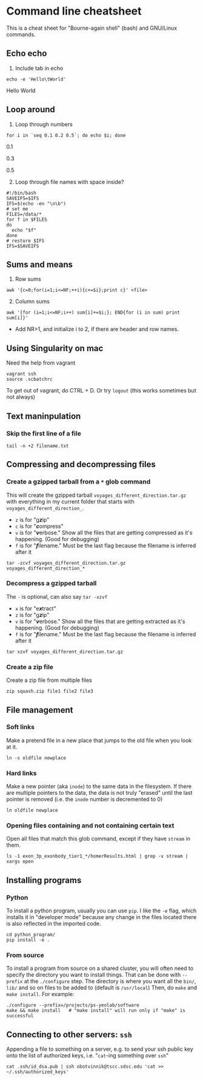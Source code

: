 # Command line cheatsheet

This is a cheat sheet for "Bourne-again shell" (bash) and GNU/Linux commands.

## Echo echo
1. Include tab in echo

```
echo -e 'Hello\tWorld'
```
Hello World

## Loop around

1. Loop through numbers

```
for i in `seq 0.1 0.2 0.5`; do echo $i; done
```
0.1

0.3

0.5

2. Loop through file names with space inside?
```
#!/bin/bash
SAVEIFS=$IFS
IFS=$(echo -en "\n\b")
# set me
FILES=/data/*
for f in $FILES
do
  echo "$f"
done
# restore $IFS
IFS=$SAVEIFS
```

## Sums and means
1. Row sums
```
awk '{c=0;for(i=1;i<=NF;++i){c+=$i};print c}' <file>
```
2. Column sums
```
awk '{for (i=1;i<=NF;i++) sum[i]+=$i;}; END{for (i in sum) print sum[i]}'
```
* Add NR>1, and initialize i to 2, if there are header and row names.

## Using Singularity on mac

Need the help from vagrant

```
vagrant ssh
source .scbatchrc
```
To get out of vagrant, do CTRL + D. Or try ```logout``` (this works sometimes but not always)

## Text maninpulation

### Skip the first line of a file

```
tail -n +2 filename.txt
```

## Compressing and decompressing files

### Create a gzipped tarball from a `*` glob command

This will create the gzipped tarball `voyages_different_direction.tar.gz` with everything in my current folder that starts with `voyages_different_direction_`.

* `z` is for "g***z***ip"
* `c` is for "***c***ompress"
* `v` is for "***v***erbose." Show all the files that are getting compressed as it's happening. (Good for debugging)
* `f` is for "***f***ilename." Must be the last flag because the filename is inferred after it

```
tar -zcvf voyages_different_direction.tar.gz voyages_different_direction_*
```

### Decompress a gzipped tarball

The `-` is optional, can also say `tar -xzvf`

* `x` is for "e***x***tract"
* `z` is for "g***z***ip"
* `v` is for "***v***erbose." Show all the files that are getting extracted as it's happening. (Good for debugging)
* `f` is for "***f***ilename." Must be the last flag because the filename is inferred after it

```
tar xzvf voyages_different_direction.tar.gz
```

### Create a zip file

Create a zip file from multiple files

```
zip squash.zip file1 file2 file3
```


## File management

### Soft links

Make a pretend file in a new place that jumps to the old file when you look at it.

```
ln -s oldfile newplace
```

### Hard links

Make a new pointer (aka `inode`) to the same data in the filesystem. If there are multiple pointers to the data, the data is not truly "erased" until the last pointer is removed (i.e. the `inode` number is decremented to 0)

```
ln oldfile newplace
```

### Opening files containing and not containing certain text

Open all files that match this glob command, except if they have `stream` in them.

```
ls -1 exon_3p_exonbody_tier1_*/homerResults.html | grep -v stream | xargs open
```

## Installing programs 

### Python

To install a python program, usually you can use `pip`. I like the `-e` flag, which installs it in "developer mode" because any change in the files located there is also reflected in the imported code.

```
cd python_program/
pip install -e .
```

### From source

To install a program from source on a shared cluster, you will often need to specify the directory you want to install things. That can be done with `--prefix` at the `./configure` step. The directory is where you want all the `bin/`, `lib/` and so on files to be added to (default is `/usr/local`) Then, do `make` and `make install`. For example:

```
./configure --prefix=/projects/ps-yeolab/software
make && make install   # "make install" will run only if "make" is successful
```

## Connecting to other servers: `ssh`

Appending a file to something on a server, e.g. to send your ssh public key onto the list of authorized keys, i.e. "`cat`-ing something over `ssh`"

```
cat .ssh/id_dsa.pub | ssh obotvinnik@tscc.sdsc.edu 'cat >> ~/.ssh/authorized_keys'
```
